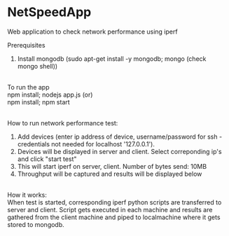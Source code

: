 # NetSpeedApp
Web application to check network performance using iperf

Prerequisites <br />
1) Install mongodb (sudo apt-get install -y mongodb; mongo (check mongo shell)) <br /><br />


To run the app <br />
npm install; nodejs app.js  (or)<br />
npm install; npm start <br/><br />

How to run network performance test: <br />
1) Add devices (enter ip address of device, username/password for ssh - credentials not needed for localhost '127.0.0.1'). <br />
2) Devices will be displayed in server and client. Select correponding ip's and click "start test" <br />
3) This will start iperf on server, client. Number of bytes send: 10MB <br />
4) Throughput will be captured and results will be displayed below <br /><br />

How it works: <br />
When test is started, corresponding iperf python scripts are transferred to server and client. Script gets executed in each machine and results are gathered from the client machine and piped to localmachine where it gets stored to mongodb. 
